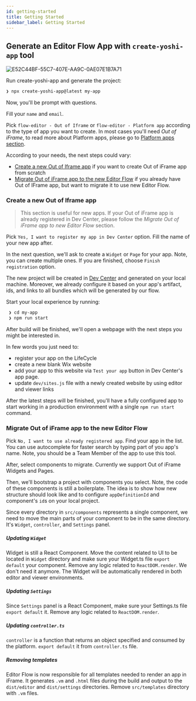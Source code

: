 ```yaml
---
id: getting-started
title: Getting Started
sidebar_label: Getting Started
---
```


## Generate an Editor Flow App with `create-yoshi-app` tool

![E52C44BF-55C7-407E-AA9C-0AE07E1B7A71](https://user-images.githubusercontent.com/1521229/77897090-e2d24480-7281-11ea-9cbf-e3fdc4d8c509.PNG)

Run create-yoshi-app and generate the project:

```bash
❯ npx create-yoshi-app@latest my-app
```

Now, you'll be prompt with questions.

Fill your `name` and `email`.

Pick `flow-editor - Out of Iframe` or `flow-editor - Platform app` according to the type of app you want to create.
In most cases you'll need _Out of iFrame_, to read more about Platform apps, please go to [Platform apps section](./platform-apps-support.md).

According to your needs, the next steps could vary:

- [Create a new Out of Iframe app](#create-a-new-out-of-iframe-app) if you want to create Out of iFrame app from scratch
- [Migrate Out of iFrame app to the new Editor Flow](#migrate-out-of-iframe-app-to-the-new-editor-flow) if you already have Out of IFrame app, but want to migrate it to use new Editor Flow.

### Create a new Out of Iframe app

> This section is useful for new apps. If your Out of iFrame app is already registered in Dev Center, please follow the _Migrate Out of iFrame app to new Editor Flow_ section.

Pick `Yes, I want to register my app in Dev Center` option. Fill the name of your new app after.

In the next question, we'll ask to create a `Widget` or `Page` for your app. Note, you can create multiple ones. If you are finished, choose `Finish registration` option.

The new project will be created in [Dev Center](https://dev.wix.com) and generated on your local machine.
Moreover, we already configure it based on your app's artifact, ids, and links to all bundles which will be generated by our flow.

Start your local experience by running:

```bash
 ❯ cd my-app
 ❯ npm run start
```

After build will be finished, we'll open a webpage with the next steps you might be interested in.

In few words you just need to:

- register your app on the LifeCycle
- create a new blank Wix website
- add your app to this website via `Test your app` button in Dev Center's app page.
- update `dev/sites.js` file with a newly created website by using editor and viewer links

After the latest steps will be finished, you'll have a fully configured app to start working in a production environment with a single `npm run start` command.

### Migrate Out of iFrame app to the new Editor Flow

Pick `No, I want to use already registered app`.
Find your app in the list. You can use autocomplete for faster search by typing part of you app's name.
Note, you should be a Team Member of the app to use this tool.

After, select components to migrate. Currently we support Out of iFrame Widgets and Pages.

Then, we'll bootstrap a project with components you select. Note, the code of these components is still a boilerplate. The idea is to show how new structure should look like and to configure `appDefinitionId` and component's `id`s on your local project.

Since every directory in `src/components` represents a single component, we need to move the main parts of your component to be in the same directory. It's `Widget`, `controller`, and `Settings` panel.

##### Updating `Widget`

Widget is still a React Component. Move the content related to UI to be located in `Widget` directory and make sure your Widget.ts file `export default` your component.
Remove any logic related to `ReactDOM.render`. We don't need it anymore. The Widget will be automatically rendered in both editor and viewer environments.

##### Updating `Settings`

Since `Settings` panel is a React Component, make sure your Settings.ts file `export default` it.
Remove any logic related to `ReactDOM.render`.

##### Updating `controller.ts`

`controller` is a function that returns an object specified and consumed by the platform.
`export default` it from `controller.ts` file.

##### Removing templates

Editor Flow is now responsible for all templates needed to render an app in iFrame. It generates `.vm` and `.html` files during the build and output to the `dist/editor` and `dist/settings` directories.
Remove `src/templates` directory with `.vm` files.
